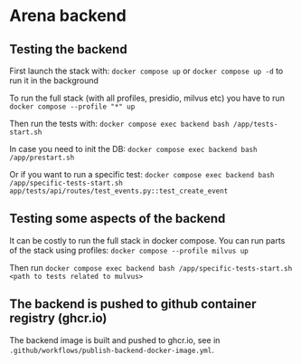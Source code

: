 # Arena backend

## Testing the backend

First launch the stack with: `docker compose up`
or `docker compose up -d` to run it in the background

To run the full stack (with all profiles, presidio, milvus etc) you have to run `docker compose --profile "*" up` 

Then run the tests with: `docker compose exec backend bash /app/tests-start.sh`

In case you need to init the DB: `docker compose exec backend bash /app/prestart.sh`

Or if you want to run a specific test: `docker compose exec backend bash /app/specific-tests-start.sh app/tests/api/routes/test_events.py::test_create_event`

## Testing some aspects of the backend

It can be costly to run the full stack in docker compose. You can run parts of the stack using profiles: `docker compose --profile milvus up`

Then run `docker compose exec backend bash /app/specific-tests-start.sh <path to tests related to mulvus>`

## The backend is pushed to github container registry (ghcr.io)

The backend image is built and pushed to ghcr.io, see in `.github/workflows/publish-backend-docker-image.yml`.
